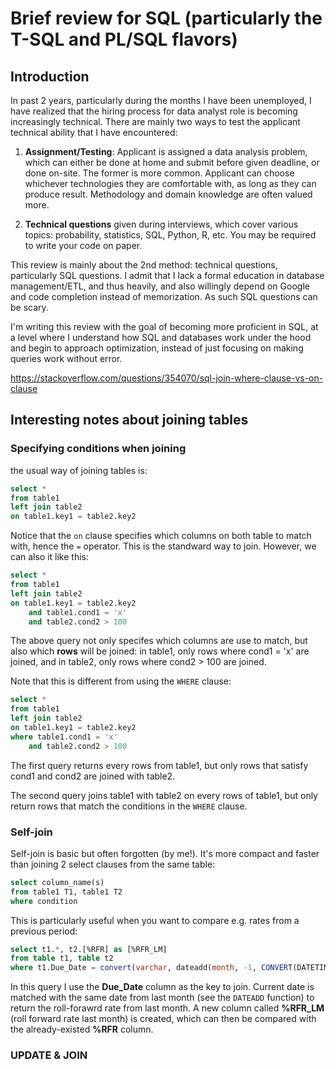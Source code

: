 # Brief review for SQL (particularly the T-SQL and PL/SQL flavors)

## Introduction

In past 2 years, particularly during the months I have been unemployed, I have realized that the hiring process for data analyst role is becoming increasingly technical. There are mainly two ways to test the applicant technical ability that I have encountered:

1. **Assignment/Testing**: Applicant is assigned a data analysis problem, which can either be done at home and submit before given deadline, or done on-site. The former is more common. Applicant can choose whichever technologies they are comfortable with, as long as they can produce result. Methodology and domain knowledge are often valued more.

2. **Technical questions** given during interviews, which cover various topics: probability, statistics, SQL, Python, R, etc. You may be required to write your code on paper.

This review is mainly about the 2nd method: technical questions, particularly SQL questions. I admit that I lack a formal education in database management/ETL, and thus heavily, and also willingly depend on Google and code completion instead of memorization. As such SQL questions can be scary. 

I'm writing this review with the goal of becoming more proficient in SQL, at a level where I understand how SQL and databases work under the hood and begin to approach optimization, instead of just focusing on making queries work without error.

https://stackoverflow.com/questions/354070/sql-join-where-clause-vs-on-clause

## Interesting notes about joining tables

### Specifying conditions when joining
the usual way of joining tables is:

```sql
select *
from table1
left join table2
on table1.key1 = table2.key2
```

Notice that the `on` clause specifies which columns on both table to match with, hence the `=` operator. This is the standward way to join.
However, we can also it like this:

```sql
select *
from table1
left join table2
on table1.key1 = table2.key2
    and table1.cond1 = 'x'
    and table2.cond2 > 100
```

The above query not only specifes which columns are use to match, but also which **rows** will be joined: in table1, only rows where cond1 = 'x' are joined, and in table2, only rows where cond2 > 100 are joined.

Note that this is different from using the `WHERE` clause:

```sql
select *
from table1
left join table2
on table1.key1 = table2.key2
where table1.cond1 = 'x'
    and table2.cond2 > 100
```

The first query returns every rows from table1, but only rows that satisfy cond1 and cond2 are joined with table2.

The second query joins table1 with table2 on every rows of table1, but only return rows that match the conditions in the `WHERE` clause.


### Self-join

Self-join is basic but often forgotten (by me!). It's more compact and faster than joining 2 select clauses from the same table:

```sql
select column_name(s)
from table1 T1, table1 T2
where condition
```

This is particularly useful when you want to compare e.g. rates from a previous period:

```sql
select t1.*, t2.[%RFR] as [%RFR_LM]
from table t1, table t2
where t1.Due_Date = convert(varchar, dateadd(month, -1, CONVERT(DATETIME,t2.DUE_DATE,112)), 112)
```

In this query I use the **Due_Date** column as the key to join. Current date is matched with the same date from last month (see the `DATEADD` function) to return the roll-forawrd rate from last month. A new column called **%RFR_LM** (roll forward rate last month) is created, which can then be compared with the already-existed **%RFR** column.

### UPDATE & JOIN



